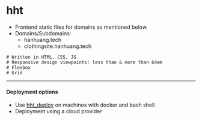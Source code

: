 # hht 
- Frontend static files for domains as mentioned below. 
- Domains/Subdomains:  
  * hanhuang.tech  
  * clothingsite.hanhuang.tech 
  
```
# Written in HTML, CSS, JS
# Responsive design viewpoints: less than & more than 64em
# Flexbox
# Grid
```
---

#### Deployment options
* Use [hht_deploy](https://github.com/hanhuang-tech/hht_deploy "hht_deploy") on machines with docker and bash shell
* Deployment using a cloud provider